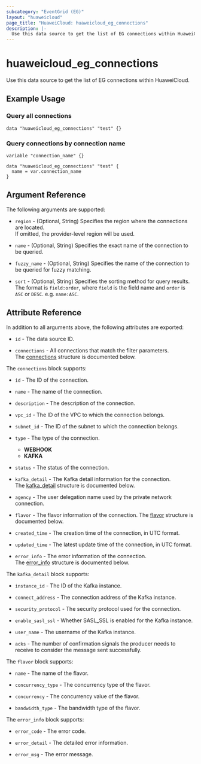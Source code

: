 ```yaml
---
subcategory: "EventGrid (EG)"
layout: "huaweicloud"
page_title: "HuaweiCloud: huaweicloud_eg_connections"
description: |-
  Use this data source to get the list of EG connections within HuaweiCloud.
---
```


# huaweicloud_eg_connections

Use this data source to get the list of EG connections within HuaweiCloud.

## Example Usage

### Query all connections

```hcl
data "huaweicloud_eg_connections" "test" {}
```

### Query connections by connection name

```hcl
variable "connection_name" {}

data "huaweicloud_eg_connections" "test" {
  name = var.connection_name
}
```

## Argument Reference

The following arguments are supported:

* `region` - (Optional, String) Specifies the region where the connections are located.  
  If omitted, the provider-level region will be used.

* `name` - (Optional, String) Specifies the exact name of the connection to be queried.

* `fuzzy_name` - (Optional, String) Specifies the name of the connection to be queried for fuzzy matching.

* `sort` - (Optional, String) Specifies the sorting method for query results.  
  The format is `field:order`, where `field` is the field name and `order` is `ASC` or `DESC`. e.g. `name:ASC`.

## Attribute Reference

In addition to all arguments above, the following attributes are exported:

* `id` - The data source ID.

* `connections` - All connections that match the filter parameters.  
  The [connections](#data_attr_connections) structure is documented below.

<a name="data_attr_connections"></a>
The `connections` block supports:

* `id` - The ID of the connection.

* `name` - The name of the connection.

* `description` - The description of the connection.

* `vpc_id` - The ID of the VPC to which the connection belongs.

* `subnet_id` - The ID of the subnet to which the connection belongs.

* `type` - The type of the connection.
  + **WEBHOOK**
  + **KAFKA**

* `status` - The status of the connection.

* `kafka_detail` - The Kafka detail information for the connection.  
  The [kafka_detail](#data_connections_kafka_detail) structure is documented below.

* `agency` - The user delegation name used by the private network connection.

* `flavor` - The flavor information of the connection.
  The [flavor](#data_connections_flavor) structure is documented below.

* `created_time` - The creation time of the connection, in UTC format.

* `updated_time` - The latest update time of the connection, in UTC format.

* `error_info` - The error information of the connection.  
  The [error_info](#data_connections_error_info) structure is documented below.

<a name="data_connections_kafka_detail"></a>
The `kafka_detail` block supports:

* `instance_id` - The ID of the Kafka instance.

* `connect_address` - The connection address of the Kafka instance.

* `security_protocol` - The security protocol used for the connection.

* `enable_sasl_ssl` - Whether SASL_SSL is enabled for the Kafka instance.

* `user_name` - The username of the Kafka instance.

* `acks` - The number of confirmation signals the producer‌ needs to receive to consider the message sent successfully.

<a name="data_connections_flavor"></a>
The `flavor` block supports:

* `name` - The name of the flavor.

* `concurrency_type` - The concurrency type of the flavor.

* `concurrency` - The concurrency value of the flavor.

* `bandwidth_type` - The bandwidth type of the flavor.

<a name="data_connections_error_info"></a>
The `error_info` block supports:

* `error_code` - The error code.

* `error_detail` - The detailed error information.

* `error_msg` - The error message.
